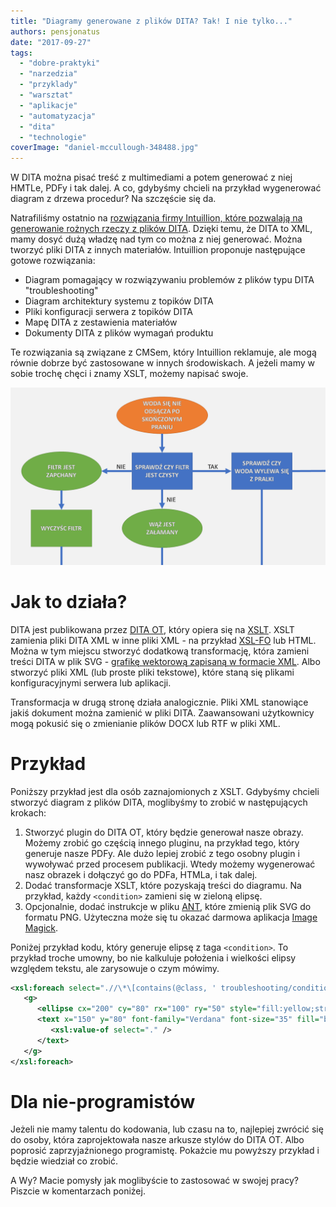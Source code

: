 ```yaml
---
title: "Diagramy generowane z plików DITA? Tak! I nie tylko..."
authors: pensjonatus
date: "2017-09-27"
tags:
  - "dobre-praktyki"
  - "narzedzia"
  - "przyklady"
  - "warsztat"
  - "aplikacje"
  - "automatyzacja"
  - "dita"
  - "technologie"
coverImage: "daniel-mccullough-348488.jpg"
---
```


W DITA można pisać treść z multimediami a potem generować z niej HMTLe, PDFy i
tak dalej. A co, gdybyśmy chcieli na przykład wygenerować diagram z drzewa
procedur? Na szczęście się da.

Natrafiliśmy ostatnio na
[rozwiązania firmy Intuillion, które pozwalają na generowanie rożnych rzeczy z plików DITA](http://intuillion.com/products/content-automation/overview/).
Dzięki temu, że DITA to XML, mamy dosyć dużą władzę nad tym co można z niej
generować. Można tworzyć pliki DITA z innych materiałów. Intuillion proponuje
następujące gotowe rozwiązania:

- Diagram pomagający w rozwiązywaniu problemów z plików typu DITA
  "troubleshooting"
- Diagram architektury systemu z topików DITA
- Pliki konfiguracji serwera z topików DITA
- Mapę DITA z zestawienia materiałów
- Dokumenty DITA z plików wymagań produktu

Te rozwiązania są związane z CMSem, który Intuillion reklamuje, ale mogą równie
dobrze być zastosowane w innych środowiskach. A jeżeli mamy w sobie trochę chęci
i znamy XSLT, możemy napisać swoje.

![](images/dita-diagram-1.png)

# Jak to działa?

DITA jest publikowana przez
[DITA OT](https://en.wikipedia.org/wiki/DITA_Open_Toolkit), który opiera się na
[XSLT](https://www.w3schools.com/xml/xsl_intro.asp). XSLT zamienia pliki DITA
XML w inne pliki XML - na przykład
[XSL-FO](https://en.wikipedia.org/wiki/XSL_Formatting_Objects) lub HTML. Można w
tym miejscu stworzyć dodatkową transformację, która zamieni treści DITA w plik
SVG -
[grafikę wektorową zapisaną w formacie XML](https://www.w3schools.com/graphics/svg_examples.asp).
Albo stworzyć pliki XML (lub proste pliki tekstowe), które staną się plikami
konfiguracyjnymi serwera lub aplikacji.

Transformacja w drugą stronę działa analogicznie. Pliki XML stanowiące jakiś
dokument można zamienić w pliki DITA. Zaawansowani użytkownicy mogą pokusić się
o zmienianie plików DOCX lub RTF w pliki XML.

# Przykład

Poniższy przykład jest dla osób zaznajomionych z XSLT. Gdybyśmy chcieli stworzyć
diagram z plików DITA, moglibyśmy to zrobić w następujących krokach:

1. Stworzyć plugin do DITA OT, który będzie generował nasze obrazy. Możemy
   zrobić go częścią innego pluginu, na przykład tego, który generuje nasze
   PDFy. Ale dużo lepiej zrobić z tego osobny plugin i wywoływać przed procesem
   publikacji. Wtedy możemy wygenerować nasz obrazek i dołączyć go do PDFa,
   HTMLa, i tak dalej.
2. Dodać transformacje XSLT, które pozyskają treści do diagramu. Na przykład,
   każdy `<condition>` zamieni się w zieloną elipsę.
3. Opcjonalnie, dodać instrukcje w pliku
   [ANT](https://en.wikipedia.org/wiki/Apache_Ant), które zmienią plik SVG do
   formatu PNG. Użyteczna może się tu okazać darmowa aplikacja
   [Image Magick](https://www.imagemagick.org/script/index.php).

Poniżej przykład kodu, który generuje elipsę z taga `<condition>`. To przykład
troche umowny, bo nie kalkuluje położenia i wielkości elipsy względem tekstu,
ale zarysowuje o czym mówimy.

```xml
<xsl:foreach select=".//\*\[contains(@class, ' troubleshooting/condition ')\]">
   <g>
      <ellipse cx="200" cy="80" rx="100" ry="50" style="fill:yellow;stroke:purple;stroke-width:2" />
      <text x="150" y="80" font-family="Verdana" font-size="35" fill="blue">
         <xsl:value-of select="." />
      </text>
   </g>
</xsl:foreach>
```

# Dla nie-programistów

Jeżeli nie mamy talentu do kodowania, lub czasu na to, najlepiej zwrócić się do
osoby, która zaprojektowała nasze arkusze stylów do DITA OT. Albo poprosić
zaprzyjaźnionego programistę. Pokażcie mu powyższy przykład i będzie wiedział co
zrobić.

A Wy? Macie pomysły jak moglibyście to zastosować w swojej pracy? Piszcie w
komentarzach poniżej.
